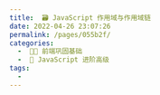 ```yaml
---
title:  🗃 JavaScript 作用域与作用域链
date: 2022-04-26 23:07:26
permalink: /pages/055b2f/
categories:
  -  🚶🏻 前端巩固基础
  -  🏃 JavaScript 进阶高级
tags:
  - 
---
```


